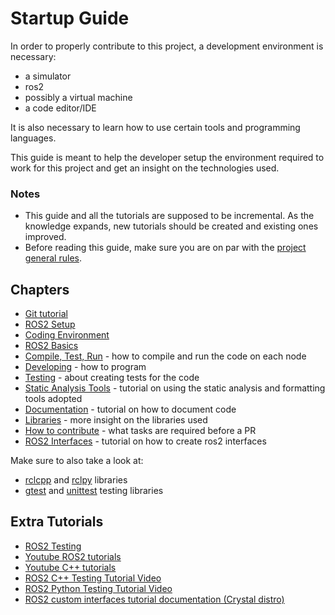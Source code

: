 # Startup Guide 

In order to properly contribute to this project, a development environment is necessary:

- a simulator
- ros2
- possibly a virtual machine
- a code editor/IDE

It is also necessary to learn how to use certain tools and programming languages.

This guide is meant to help the developer setup the environment required to work for this project and get an insight on the technologies used.

### Notes
- This guide and all the tutorials are supposed to be incremental. As the knowledge expands, new tutorials should be created and existing ones improved.
- Before reading this guide, make sure you are on par with the [project general rules](../project-rules.md).

## Chapters

- [Git tutorial](./git_tutorial.md)
- [ROS2 Setup](./ros2_setup.md)
- [Coding Environment](./coding_environment.md)
- [ROS2 Basics](./ros2_tutorial.md)
- [Compile, Test, Run](./compile-test-run.md) - how to compile and run the code on each node
- [Developing](./developing.md) - how to program
- [Testing](./testing.md) - about creating tests for the code
- [Static Analysis Tools](./static_analysis_tools.md) - tutorial on using the static analysis and formatting tools adopted
- [Documentation](./documentation.md) - tutorial on how to document code
- [Libraries](./libraries.md) - more insight on the libraries used
- [How to contribute](./contribute.md) - what tasks are required before a PR
- [ROS2 Interfaces](./new_interface_tutorial.md) - tutorial on how to create ros2 interfaces

Make sure to also take a look at:

- [rclcpp](https://docs.ros2.org/latest/api/rclcpp/) and [rclpy](https://docs.ros2.org/foxy/api/rclpy/index.html) libraries
- [gtest](https://google.github.io/googletest/) and [unittest](https://docs.python.org/3/library/unittest.html) testing libraries


## Extra Tutorials

- [ROS2 Testing](https://www.youtube.com/watch?v=t2Jm1Nt49-A&t=2031s)
- [Youtube ROS2 tutorials](https://www.youtube.com/watch?v=uYW8UJZTuAg&list=PLRE44FoOoKf7NzWwxt3W2taZ7BiWyfhCp&index=6)
- [Youtube C++ tutorials](https://www.youtube.com/watch?v=18c3MTX0PK0&list=PLlrATfBNZ98dudnM48yfGUldqGD0S4FFb)
- [ROS2 C++ Testing Tutorial Video](https://www.youtube.com/watch?v=t2Jm1Nt49-A&t=2031s)
- [ROS2 Python Testing Tutorial Video](https://www.youtube.com/watch?v=h-1IhC01T1c)
- [ROS2 custom interfaces tutorial documentation (Crystal distro)](https://docs.ros.org/en/crystal/Tutorials/Custom-ROS2-Interfaces.html#create-a-new-package)